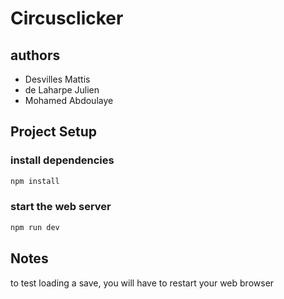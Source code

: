 # Circusclicker

## authors

- Desvilles Mattis
- de Laharpe Julien
- Mohamed Abdoulaye

## Project Setup

### install dependencies

```sh
npm install
```

### start the web server

```sh
npm run dev
```

## Notes

to test loading a save, you will have to restart your web browser